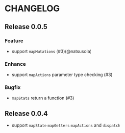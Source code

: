 # CHANGELOG

## Release 0.0.5

### Feature

- support `mapMutations` (#3)(@natsusola)

### Enhance

- support `mapActions` parameter type checking (#3)

### Bugfix

- `mapStats` return a function (#3)

## Release 0.0.4

- support `mapState` `mapGetters` `mapActions` and `dispatch`
